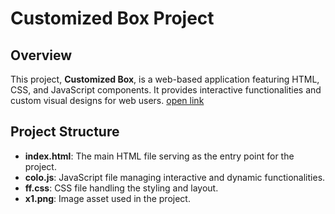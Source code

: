 # Customized Box Project

## Overview
This project, **Customized Box**, is a web-based application featuring HTML, CSS, and JavaScript components. It provides interactive functionalities and custom visual designs for web users.
<a href="https://kene19.github.io/customized-box/"> open link</a>
## Project Structure
- **index.html**: The main HTML file serving as the entry point for the project.
- **colo.js**: JavaScript file managing interactive and dynamic functionalities.
- **ff.css**: CSS file handling the styling and layout.
- **x1.png**: Image asset used in the project.
  

